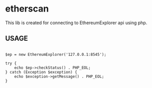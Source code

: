 # etherscan

<p>This lib is created for connecting to EthereumExplorer api using php.</p>

<h2>USAGE</h2>

```

$ep = new EthereumExplorer('127.0.0.1:8545');

try {
    echo $ep->checkStatus() . PHP_EOL;
} catch (Exception $exception) {
    echo $exception->getMessage() . PHP_EOL;
}

```

